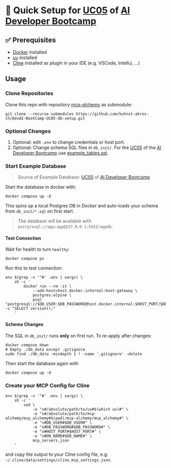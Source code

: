 # 🚀 Quick Setup for [UC05](https://obviousworks.notion.site/UC05-Empower-your-IDE-with-context-Model-Context-Protocol-MCP-AI-can-interact-with-nearly-eve-17e2c8dc714480bcb631d5438dc2ebde) of [AI Developer Bootcamp](https://www.obviousworks.ch/en/trainings/ai-developer-bootcamp/)

## ✅ Prerequisites

- [Docker](https://www.docker.com/get-started/) installed
- [uv](https://github.com/astral-sh/uv?tab=readme-ov-file#installation) installed
- [Cline](https://github.com/cline/cline) installed as plugin in your IDE (e.g. VSCode, IntelliJ, ...)

## Usage

### Clone Repositories

Clone this repo with repository [mcp-alchemy](https://github.com/runekaagaard/mcp-alchemy) as submodule:
```shell
git clone --recurse-submodules https://github.com/kuhnst-akros-ch/DevAI-BootCamp-UC05-db-setup.git
```

### Optional Changes
1. Optional: edit `.env` to change credentials or host port.
2. Optional: Change schema SQL files in `db_init/`.
   For the [UC05](https://obviousworks.notion.site/UC05-Empower-your-IDE-with-context-Model-Context-Protocol-MCP-AI-can-interact-with-nearly-eve-17e2c8dc714480bcb631d5438dc2ebde)
   of the [AI Developer Bootcamp](https://www.obviousworks.ch/en/trainings/ai-developer-bootcamp/)
   use [example_tables.sql](https://obviousworks.notion.site/UC05-Empower-your-IDE-with-context-Model-Context-Protocol-MCP-AI-can-interact-with-nearly-eve-17e2c8dc714480bcb631d5438dc2ebde#1982c8dc714480589be9cf1a678d08b0).

### Start Example Database

> Source of Example Database: [UC05](https://obviousworks.notion.site/UC05-Empower-your-IDE-with-context-Model-Context-Protocol-MCP-AI-can-interact-with-nearly-eve-17e2c8dc714480bcb631d5438dc2ebde) of [AI Developer Bootcamp](https://www.obviousworks.ch/en/trainings/ai-developer-bootcamp/)


Start the database in docker with:
```shell
docker compose up -d
```
This spins up a local Postgres DB in Docker and auto-loads your schema from `db_init/*.sql` on first start.

>The database will be available with `postgresql://app:app@127.0.0.1:5432/appdb`.

#### Test Connection

Wait for health to turn `healthy`:
```shell
docker compose ps
```

Run this to test connection:
```shell
env $(grep -v '^#' .env | xargs) \
    sh -c '
        docker run --rm -it \
            --add-host=host.docker.internal:host-gateway \
            postgres:alpine \
            psql "postgresql://$DB_USER:$DB_PASSWORD@host.docker.internal:$HOST_PORT/$DB_NAME" -c "SELECT version();"
    '
```

#### Schema Changes

The SQL in `db_init/` runs **only** on first run. To re-apply after changes:
```shell
docker compose down
# Empty ./db_data except .gitignore
sudo find ./db_data -mindepth 1 ! -name '.gitignore' -delete
```
Then start the database again with
```shell
docker compose up -d
```

### Create your MCP Config for Cline

```shell
env $(grep -v '^#' .env | xargs) \
    sh -c '
        sed \
            -e "s#/absolute/path/to/uv#$(which uv)#" \
            -e "s#/absolute/path/to/mcp-alchemy/mcp_alchemy#$(pwd)/mcp-alchemy/mcp_alchemy#" \
            -e "s#DB_USER#$DB_USER#" \
            -e "s#DB_PASSWORD#$DB_PASSWORD#" \
            -e "s#HOST_PORT#$HOST_PORT#" \
            -e "s#DB_NAME#$DB_NAME#" \
            mcp_servers.json
    '
```

and copy the output to your Cline config file, e.g. `~/.cline/data/settings/cline_mcp_settings.json`.
